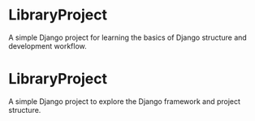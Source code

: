 # LibraryProject

A simple Django project for learning the basics of Django structure and development workflow.
# LibraryProject
A simple Django project to explore the Django framework and project structure.

